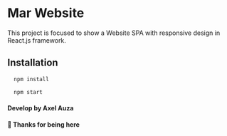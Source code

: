 # Mar Website

This project is focused to show a Website SPA with responsive design in React.js framework.

## Installation

```bash
  npm install
```

```bash
  npm start
```

#### Develop by Axel Auza

#### 🚀 Thanks for being here

